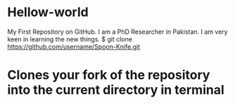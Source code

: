 Hellow-world
============

My First Repository on GitHub.
I am a PhD Researcher in Pakistan. 
I am very keen in learning the new things. 
$ git clone https://github.com/username/Spoon-Knife.git
# Clones your fork of the repository into the current directory in terminal
